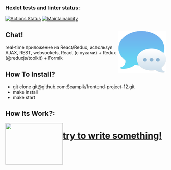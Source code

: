 ### Hexlet tests and linter status:

[![Actions Status](https://github.com/Scampik/frontend-project-12/workflows/hexlet-check/badge.svg)](https://github.com/Scampik/frontend-project-12/actions)
[![Maintainability](https://api.codeclimate.com/v1/badges/e34f26df09602ef2474a/maintainability)](https://codeclimate.com/github/Scampik/frontend-project-12/maintainability)

## Chat! <img align="right" src="frontend/src/assets/chat.png" alt="" style="width:150px;height:130px;">

real-time приложение на React/Redux, используя AJAX, REST, websockets, React (с хуками) + Redux (@reduxjs/toolkit) + Formik

## How To Install?

<ul>
<li>git clone git@github.com:Scampik/frontend-project-12.git</li>
<li>make install</li>
<li>make start</li>
</ul>

## How Its Work?:

<img align="left" src="https://media4.giphy.com/media/KszkcokOMwO6s2aJ99/giphy.gif?cid=ecf05e472ebbng6mfx5ggrj0pk7zj387ep8hf5z7n3nvz88n&ep=v1_gifs_search&rid=giphy.gif&ct=g" alt="" style="width:180px;height:130px;">

# <a href="https://frontend-project-12-production-934d.up.railway.app/" size="20" target=_blank> try to write something!</a>

